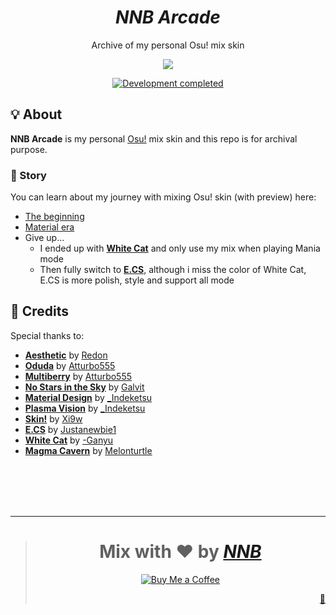<h1 align="center"><i>NNB Arcade</i></h1>
<p align="center">Archive of my personal Osu! mix skin</p>
<p align="center"><img src="https://user-images.githubusercontent.com/43980777/122723805-910a4580-d29d-11eb-98d3-5677ace84447.png"></p>
<p align="center"><a href="https://gist.github.com/NNBnh/9ef453aba3efce26046e0d3119dab5a7#development-completed"><img src="https://img.shields.io/badge/development-completed-%235639AC.svg?labelColor=2E293D&style=for-the-badge&logoColor=FFFFFF" alt="Development completed"></a></p>

## 💡 About
**NNB Arcade** is my personal [Osu!](https://osu.ppy.sh) mix skin and this repo is for archival purpose.

### 📔 Story
You can learn about my journey with mixing Osu! skin (with preview) here:
- [The beginning](https://github.com/NNBnh/osu-arcade/releases/tag/1.0.0)
- [Material era](https://github.com/NNBnh/osu-arcade/releases/tag/2.2.0)
- Give up...
  - I ended up with [**White Cat**](https://osu.ppy.sh/community/forums/topics/986201) and only use my mix when playing Mania mode
  - Then fully switch to [**E.CS**](https://osu.ppy.sh/community/forums/topics/864394), although i miss the color of White Cat, E.CS is more polish, style and support all mode

## 💌 Credits
Special thanks to:
- [**Aesthetic**](https://osu.ppy.sh/community/forums/topics/189843) by [Redon](https://osu.ppy.sh/users/3572355)
- [**Oduda**](https://skins.osuck.net/index.php?newsid=135) by [Atturbo555](https://osu.ppy.sh/users/5730417)
- [**Multiberry**](https://skins.osuck.net/index.php?newsid=131) by [Atturbo555](https://osu.ppy.sh/users/5730417)
- [**No Stars in the Sky**](https://osu.ppy.sh/community/forums/topics/736809) by [Galvit](https://osu.ppy.sh/users/7629682)
- [**Material Design**](https://osu.ppy.sh/community/forums/topics/481229) by [\_Indeketsu](https://osu.ppy.sh/users/6286572)
- [**Plasma Vision**](https://osu.ppy.sh/community/forums/topics/539132) by [\_Indeketsu](https://osu.ppy.sh/users/6286572)
- [**Skin!**](https://skins.osuck.net/index.php?newsid=2088) by [Xi9w](https://osu.ppy.sh/users/5844251)
- [**E.CS**](https://osu.ppy.sh/community/forums/topics/864394) by [Justanewbie1](https://osu.ppy.sh/users/8234966)
- [**White Cat**](https://osu.ppy.sh/community/forums/topics/986201) by [-Ganyu](https://osu.ppy.sh/users/9893708)
- [**Magma Cavern**](https://skins.osuck.net/index.php?newsid=1215) by [Melonturtle](https://osu.ppy.sh/users/4775283)

<br><br><br><br>

---

> <h1 align="center">Mix with ❤️ by <a href="https://github.com/NNBnh"><i>NNB</i></a></h1>
>
> <p align="center"><a href="https://www.buymeacoffee.com/nnbnh"><img src="https://img.shields.io/badge/buy_me_a_coffee%20-%23F7CA88.svg?logo=buy-me-a-coffee&logoColor=333333&style=for-the-badge" alt="Buy Me a Coffee"></a></p>
> <p align="right"><a href="https://osu.ppy.sh/beatmapsets/1045318#osu/2535415" title="Easter egg">🥚</a></p>
